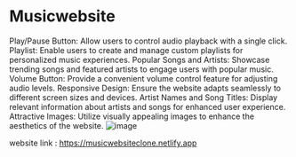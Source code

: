 # Musicwebsite
Play/Pause Button: Allow users to control audio playback with a single click.
Playlist: Enable users to create and manage custom playlists for personalized music experiences.
Popular Songs and Artists: Showcase trending songs and featured artists to engage users with popular music.
Volume Button: Provide a convenient volume control feature for adjusting audio levels.
Responsive Design: Ensure the website adapts seamlessly to different screen sizes and devices.
Artist Names and Song Titles: Display relevant information about artists and songs for enhanced user experience.
Attractive Images: Utilize visually appealing images to enhance the aesthetics of the website.
![image](https://github.com/Ramanjaneyulu81/Musicwebsite/assets/130755001/cd59418c-7d7b-4627-9600-b9e1274a569b)

website link :   https://musicwebsiteclone.netlify.app
